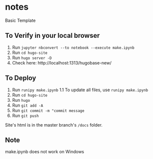 # notes
Basic Template

## To Verify in your local browser
1. Run `jupyter nbconvert --to notebook --execute make.ipynb`
2. Run `cd hugo-site`
3. Run `hugo server -D`
4. Check here: http://localhost:1313/hugobase-new/

## To Deploy

1. Run `runipy make.ipynb`
   1.1 To update all files, use `runipy make.ipynb`
2. Run `cd hugo-site`
3. Run `hugo`
4. Run `git add -A`
5. Run `git commit -m "commit message`
6. Run `git push`

Site's html is in the master branch's `/docs` folder.

## Note

make.ipynb does not work on Windows
